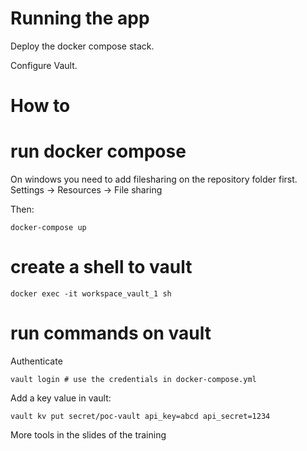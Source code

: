 # Running the app

Deploy the docker compose stack.

Configure Vault.

# How to

# run docker compose

On windows you need to add filesharing on the repository folder first. Settings -> Resources -> File sharing

Then:

    docker-compose up

# create a shell to vault

    docker exec -it workspace_vault_1 sh

# run commands on vault

Authenticate

    vault login # use the credentials in docker-compose.yml

Add a key value in vault:

    vault kv put secret/poc-vault api_key=abcd api_secret=1234

More tools in the slides of the training

